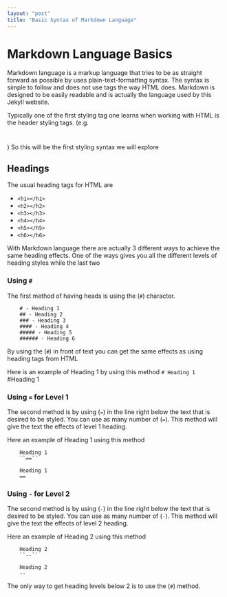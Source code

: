 ```yaml
---
layout: "post"
title: "Basic Syntax of Markdown Language"
---
```


# Markdown Language Basics

Markdown language is a markup language that tries to be as straight forward as possible by uses plain-text-formatting syntax. The syntax is simple to follow and does not use tags the way HTML does. Markdown is designed to be easily readable and is actually the language used by this Jekyll website.

Typically one of the first styling tag one learns when working with HTML is the header styling tags. (e.g. <h1></h1>) So this will be the first styling syntax we will explore

## Headings

The usual heading tags for HTML are
- ``<h1></h1>``
- ``<h2></h2>``
- ``<h3></h3>``
- ``<h4></h4>``
- ``<h5></h5>``
- ``<h6></h6>``

With Markdown language there are actually 3 different ways to achieve the same heading effects. One of the ways gives you all the different levels of heading styles while the last two

### Using ``#``

The first method of having heads is using the (``#``) character.

        # - Heading 1
        ## - Heading 2      
        ### - Heading 3
        #### - Heading 4
        ##### - Heading 5
        ###### - Heading 6

By using the (``#``) in front of text you can get the same effects as using heading tags from HTML

Here is an example of Heading 1 by using this method
``# Heading 1``
#Heading 1

### Using ``=`` for Level 1

The second method is by using (``=``) in the line right below the text that is desired to be styled. You can use as many number of (``=``). This method will give the text the effects of level 1 heading.

Here an example of Heading 1 using this method

        Heading 1
        ``==``

        Heading 1
        ==

### Using ``-`` for Level 2
The second method is by using (``-``) in the line right below the text that is desired to be styled. You can use as many number of (``-``). This method will give the text the effects of level 2 heading.

Here an example of Heading 2 using this method

        Heading 2
        ``--``

        Heading 2
        --

The only way to get heading levels below 2 is to use the (``#``) method.
